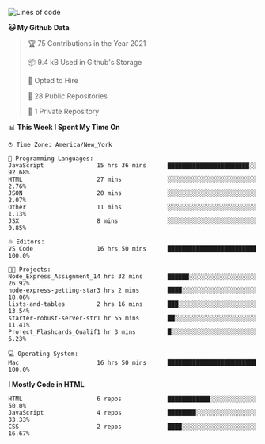 <!--START_SECTION:waka-->
![Lines of code](https://img.shields.io/badge/From%20Hello%20World%20I%27ve%20Written-38967%20lines%20of%20code-blue)

**🐱 My Github Data** 

> 🏆 75 Contributions in the Year 2021
 > 
> 📦 9.4 kB Used in Github's Storage 
 > 
> 💼 Opted to Hire
 > 
> 📜 28 Public Repositories 
 > 
> 🔑 1 Private Repository 
 > 
📊 **This Week I Spent My Time On** 

```text
⌚︎ Time Zone: America/New_York

💬 Programming Languages: 
JavaScript               15 hrs 36 mins      ███████████████████████░░   92.68% 
HTML                     27 mins             ░░░░░░░░░░░░░░░░░░░░░░░░░   2.76% 
JSON                     20 mins             ░░░░░░░░░░░░░░░░░░░░░░░░░   2.07% 
Other                    11 mins             ░░░░░░░░░░░░░░░░░░░░░░░░░   1.13% 
JSX                      8 mins              ░░░░░░░░░░░░░░░░░░░░░░░░░   0.85%

🔥 Editors: 
VS Code                  16 hrs 50 mins      █████████████████████████   100.0%

🐱‍💻 Projects: 
Node_Express_Assignment_14 hrs 32 mins       ██████░░░░░░░░░░░░░░░░░░░   26.92% 
node-express-getting-star3 hrs 2 mins        ████░░░░░░░░░░░░░░░░░░░░░   18.06% 
lists-and-tables         2 hrs 16 mins       ███░░░░░░░░░░░░░░░░░░░░░░   13.54% 
starter-robust-server-str1 hr 55 mins        ██░░░░░░░░░░░░░░░░░░░░░░░   11.41% 
Project_Flashcards_Qualif1 hr 3 mins         █░░░░░░░░░░░░░░░░░░░░░░░░   6.23%

💻 Operating System: 
Mac                      16 hrs 50 mins      █████████████████████████   100.0%

```

**I Mostly Code in HTML** 

```text
HTML                     6 repos             ████████████░░░░░░░░░░░░░   50.0% 
JavaScript               4 repos             ████████░░░░░░░░░░░░░░░░░   33.33% 
CSS                      2 repos             ████░░░░░░░░░░░░░░░░░░░░░   16.67%

```



<!--END_SECTION:waka-->
